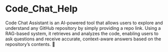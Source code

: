 # Code_Chat_Help
Code Chat Assistant is an AI-powered tool that allows users to explore and understand any GitHub repository by simply providing a repo link. Using a RAG-based system, it retrieves and analyzes the code, enabling users to ask questions and receive accurate, context-aware answers based on the repository’s contents. 🚀
